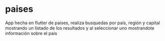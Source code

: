 # paises
App hecha en flutter de paises, realiza busquedas por país, región y capital mostrando un listado de los resultados y al seleccionar uno mostrandote información sobre el país
